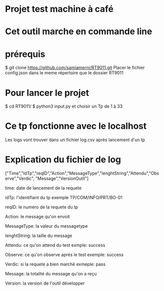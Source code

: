 # Projet test machine à café
# Cet outil marche en commande line
# prérequis
$ git clone https://github.com/samiamerni/RT9011.git
 Placer le fichier config.json dans le meme répertoire que le dossier RT9011
# Pour lancer le projet
$ cd RT9011/
$ python3 input.py et choisir un Tp de 1 à 33
# Ce tp fonctionne avec le localhost 
 Les logs vont trouver dans un fichier log.csv après lancement d'un tp
# Explication du fichier de log
["Time","IdTp","reqID","Action","MessageType","lenghtString","Attendu","Observe","Verdic", "Message","VersionOutil"]

time: date de lancement de la requete

idTp: l'identifiant du tp exemple TP/COM/INFO/PRT/BO-01

reqID: le numéro de la requete du tp

Action: le message qu'on envoit

MessageType: la valeur du messagetype

lenghtString: la taille du message

Attendu: ce qu'on attend du test exmple: success

Observe: ce qu'on observe aprés le test exemple: success

Verdic: si la requete a  bien marché exmeple: pass

Message: la totalité du message qu'on a reçu

Version: la version de l'outil développer 
